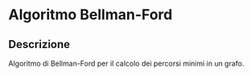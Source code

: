 # Algoritmo Bellman-Ford

## Descrizione
Algoritmo di Bellman-Ford per il calcolo dei percorsi minimi in un grafo.

